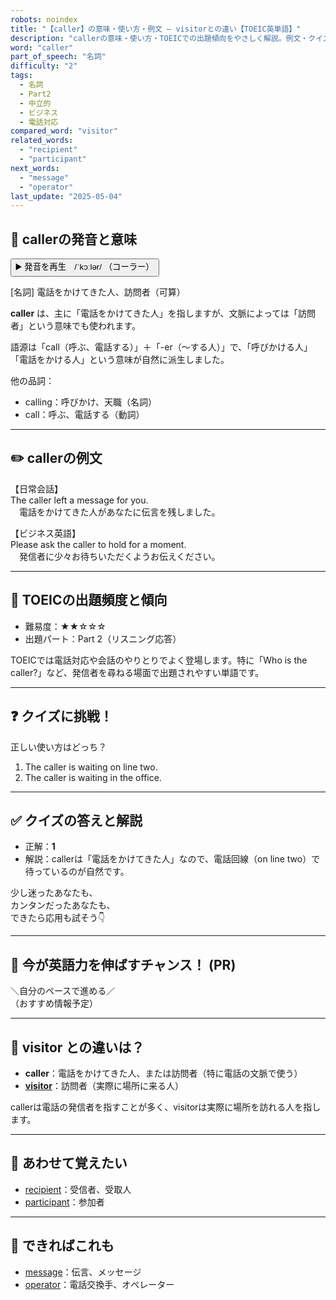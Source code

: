 ```yaml
---
robots: noindex
title: "【caller】の意味・使い方・例文 ― visitorとの違い【TOEIC英単語】"
description: "callerの意味・使い方・TOEICでの出題傾向をやさしく解説。例文・クイズ付きでvisitorとの違いもわかりやすく学べます。"
word: "caller"
part_of_speech: "名詞"
difficulty: "2"
tags:
  - 名詞
  - Part2
  - 中立的
  - ビジネス
  - 電話対応
compared_word: "visitor"
related_words:
  - "recipient"
  - "participant"
next_words:
  - "message"
  - "operator"
last_update: "2025-05-04"
---
```


## 🔰 callerの発音と意味

<button class="play-audio" onclick="playTTS('caller')">
  <span class="play-audio-main">
    ▶️ 発音を再生　/ˈkɔːlər/
  </span>
  <span class="play-audio-sub">
    （コーラー）
  </span>
</button>

[名詞] 電話をかけてきた人、訪問者（可算）

**caller** は、主に「電話をかけてきた人」を指しますが、文脈によっては「訪問者」という意味でも使われます。

語源は「call（呼ぶ、電話する）」＋「-er（～する人）」で、「呼びかける人」「電話をかける人」という意味が自然に派生しました。

他の品詞：  
- calling：呼びかけ、天職（名詞）
- call：呼ぶ、電話する（動詞）

---

## ✏️ callerの例文

【日常会話】  
The caller left a message for you.  
　電話をかけてきた人があなたに伝言を残しました。

【ビジネス英語】  
Please ask the caller to hold for a moment.  
　発信者に少々お待ちいただくようお伝えください。

---

## 🎯 TOEICの出題頻度と傾向

- 難易度：★★☆☆☆
- 出題パート：Part 2（リスニング応答）

TOEICでは電話対応や会話のやりとりでよく登場します。特に「Who is the caller?」など、発信者を尋ねる場面で出題されやすい単語です。

---

## ❓ クイズに挑戦！

正しい使い方はどっち？

1. The caller is waiting on line two.  
2. The caller is waiting in the office.

---

## ✅ クイズの答えと解説

- 正解：**1**
- 解説：callerは「電話をかけてきた人」なので、電話回線（on line two）で待っているのが自然です。

少し迷ったあなたも、  
カンタンだったあなたも、  
できたら応用も試そう👇️

---

## 🚀 今が英語力を伸ばすチャンス！ (PR)

<div class="info-center">
＼自分のペースで進める／<br>  
（おすすめ情報予定）
</div>

---

## 🤔  visitor との違いは？

- **caller**：電話をかけてきた人、または訪問者（特に電話の文脈で使う）
- **[visitor](/word/visitor/)**：訪問者（実際に場所に来る人）

callerは電話の発信者を指すことが多く、visitorは実際に場所を訪れる人を指します。

---

## 🧩 あわせて覚えたい

- [recipient](/word/recipient/)：受信者、受取人
- [participant](/word/participant/)：参加者

---

## 📖 できればこれも

- [message](/word/message/)：伝言、メッセージ
- [operator](/word/operator/)：電話交換手、オペレーター

<!-- cvid: aid44_bid43 -->
